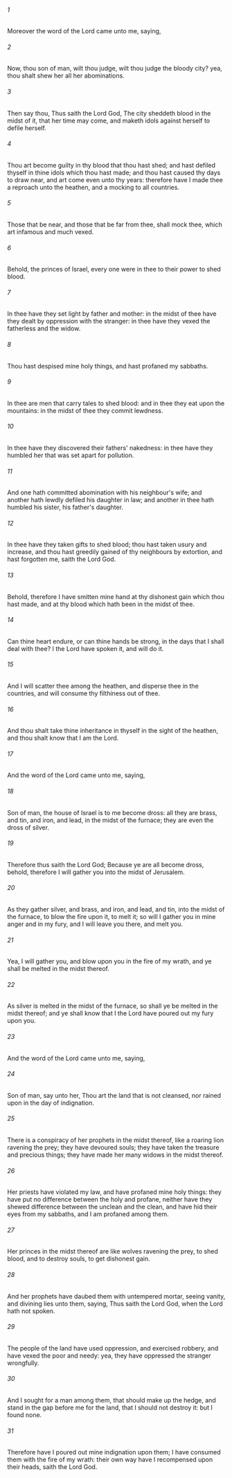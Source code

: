 ###### 1
Moreover the word of the Lord came unto me, saying,

###### 2
Now, thou son of man, wilt thou judge, wilt thou judge the bloody city? yea, thou shalt shew her all her abominations.

###### 3
Then say thou, Thus saith the Lord God, The city sheddeth blood in the midst of it, that her time may come, and maketh idols against herself to defile herself.

###### 4
Thou art become guilty in thy blood that thou hast shed; and hast defiled thyself in thine idols which thou hast made; and thou hast caused thy days to draw near, and art come even unto thy years: therefore have I made thee a reproach unto the heathen, and a mocking to all countries.

###### 5
Those that be near, and those that be far from thee, shall mock thee, which art infamous and much vexed.

###### 6
Behold, the princes of Israel, every one were in thee to their power to shed blood.

###### 7
In thee have they set light by father and mother: in the midst of thee have they dealt by oppression with the stranger: in thee have they vexed the fatherless and the widow.

###### 8
Thou hast despised mine holy things, and hast profaned my sabbaths.

###### 9
In thee are men that carry tales to shed blood: and in thee they eat upon the mountains: in the midst of thee they commit lewdness.

###### 10
In thee have they discovered their fathers' nakedness: in thee have they humbled her that was set apart for pollution.

###### 11
And one hath committed abomination with his neighbour's wife; and another hath lewdly defiled his daughter in law; and another in thee hath humbled his sister, his father's daughter.

###### 12
In thee have they taken gifts to shed blood; thou hast taken usury and increase, and thou hast greedily gained of thy neighbours by extortion, and hast forgotten me, saith the Lord God.

###### 13
Behold, therefore I have smitten mine hand at thy dishonest gain which thou hast made, and at thy blood which hath been in the midst of thee.

###### 14
Can thine heart endure, or can thine hands be strong, in the days that I shall deal with thee? I the Lord have spoken it, and will do it.

###### 15
And I will scatter thee among the heathen, and disperse thee in the countries, and will consume thy filthiness out of thee.

###### 16
And thou shalt take thine inheritance in thyself in the sight of the heathen, and thou shalt know that I am the Lord.

###### 17
And the word of the Lord came unto me, saying,

###### 18
Son of man, the house of Israel is to me become dross: all they are brass, and tin, and iron, and lead, in the midst of the furnace; they are even the dross of silver.

###### 19
Therefore thus saith the Lord God; Because ye are all become dross, behold, therefore I will gather you into the midst of Jerusalem.

###### 20
As they gather silver, and brass, and iron, and lead, and tin, into the midst of the furnace, to blow the fire upon it, to melt it; so will I gather you in mine anger and in my fury, and I will leave you there, and melt you.

###### 21
Yea, I will gather you, and blow upon you in the fire of my wrath, and ye shall be melted in the midst thereof.

###### 22
As silver is melted in the midst of the furnace, so shall ye be melted in the midst thereof; and ye shall know that I the Lord have poured out my fury upon you.

###### 23
And the word of the Lord came unto me, saying,

###### 24
Son of man, say unto her, Thou art the land that is not cleansed, nor rained upon in the day of indignation.

###### 25
There is a conspiracy of her prophets in the midst thereof, like a roaring lion ravening the prey; they have devoured souls; they have taken the treasure and precious things; they have made her many widows in the midst thereof.

###### 26
Her priests have violated my law, and have profaned mine holy things: they have put no difference between the holy and profane, neither have they shewed difference between the unclean and the clean, and have hid their eyes from my sabbaths, and I am profaned among them.

###### 27
Her princes in the midst thereof are like wolves ravening the prey, to shed blood, and to destroy souls, to get dishonest gain.

###### 28
And her prophets have daubed them with untempered mortar, seeing vanity, and divining lies unto them, saying, Thus saith the Lord God, when the Lord hath not spoken.

###### 29
The people of the land have used oppression, and exercised robbery, and have vexed the poor and needy: yea, they have oppressed the stranger wrongfully.

###### 30
And I sought for a man among them, that should make up the hedge, and stand in the gap before me for the land, that I should not destroy it: but I found none.

###### 31
Therefore have I poured out mine indignation upon them; I have consumed them with the fire of my wrath: their own way have I recompensed upon their heads, saith the Lord God.

